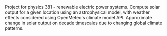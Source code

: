 Project for physics 381 - renewable electric power systems.
Compute solar output for a given location using an astrophysical model, with weather effects considered using OpenMeteo's climate model API. 
Approximate change in solar output on decade timescales due to changing global climate patterns. 

